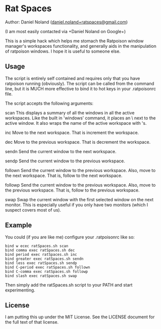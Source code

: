 Rat Spaces
==========
 
Author: Daniel Noland (daniel.noland+ratspaces@gmail.com)

(I am most easily contacted via +Daniel Noland on Google+)

This is a simple hack which helps me stomach the Ratpoison window
manager's workspaces functionality, and generally aids in the
manipulation of ratpoison windows.  I hope it is useful to someone
else. 

Usage
-----

The script is entirely self contained and requires only that you have
ratpoison running (obviously).  The script can be called from the
command line, but it is MUCH more effective to bind it to hot keys in
your .ratpoisonrc file.

The script accepts the following arguments:

scan
This displays a summary of all the windows in all the active workspaces.
Like the built in 'windows' command, it places an \ next to the active
window.  It also wraps the name of the active workspace with \'s.

inc
Move to the next workspace. That is increment the workspace.

dec
Move to the previous workspace. That is decrement the workspace.

sendn
Send the current window to the next workspace.

sendp
Send the current window to the previous workspace.

follown
Send the current window to the previous workspace. Also, move to the
next workspace.  That is, follow to the next workspace.

followp
Send the current window to the previous workspace. Also, move to the
previous workspace.  That is, follow to the previous workspace.

swap
Swap the current window with the first selected window on the next
monitor.  This is especially useful if you only have two monitors (which
I suspect covers most of us).

Example 
-------

You could (if you are like me) configure your .ratpoisonrc like so:

    bind w ecec ratSpaces.sh scan
    bind comma exec ratSpaces.sh dec
    bind period exec ratSpaces.sh inc
    bind greater exec ratSpaces.sh sendn
    bind less exec ratSpaces.sh sendp
    bind C-period exec ratSpaces.sh follown
    bind C-comma exec ratSpaces.sh followp
    bind slash exec ratSpaces.sh swap

Then simply add the ratSpaces.sh script to your PATH and start
experimenting.

License
-------

I am putting this up under the MIT License.  See the LICENSE document
for the full text of that license.

